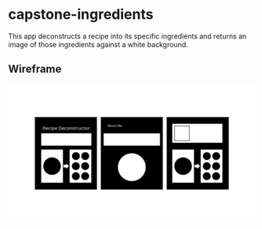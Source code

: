 # capstone-ingredients

This app deconstructs a recipe into its specific ingredients and returns an image of those ingredients against a white background.

## Wireframe

![](/img/Recipe%20Ingredients.jpg)